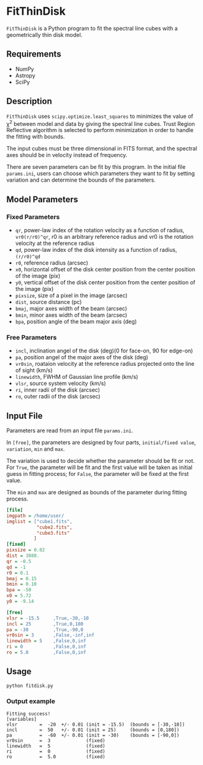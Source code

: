 # FitThinDisk
`FitThinDisk` is a Python program to fit the spectral line cubes with a geometrically thin disk model.   

## Requirements
* NumPy
* Astropy
* SciPy

## Description
`FitThinDisk` uses `scipy.optimize.least_squares` to minimizes the value of &chi;<sup>2</sup> between model and data by giving the spectral line cubes. Trust Region Reflective algorithm is selected to perform minimization in order to handle the fitting with bounds.

The input cubes must be three dimensional in FITS format, and the spectral axes should be in velocity instead of frequency. 

There are seven parameters can be fit by this program. In the initial file `params.ini`, users can choose which parameters they want to fit by setting variation and can determine the bounds of the parameters.

## Model Parameters
### Fixed Parameters
* `qr`, power-law index of the rotation velocity as a function of radius, `vr0(r/r0)^qr`, r0 is an arbitrary reference radius and vr0 is the rotation velocity at the reference radius 
* `qd`, power-law index of the disk intensity as a function of radius, `(r/r0)^qd`
* `r0`, reference radius (arcsec)
* `x0`, horizontal offset of the disk center position from the center position of the image (pix)
* `y0`, vertical offset of the disk center position from the center position of the image (pix)
* `pixsize`, size of a pixel in the image (arcsec)
* `dist`, source distance (pc) 
* `bmaj`, major axes width of the beam (arcsec)
* `bmin`, minor axes width of the beam (arcsec)
* `bpa`, position angle of the beam major axis (deg)
### Free Parameters
* `incl`, inclination angel of the disk (deg)(0 for face-on, 90 for edge-on) 
* `pa`, position angel of the major axes of the disk (deg) 
* `vr0sin`, roataion velocity at the reference radius projected onto the line of sight (km/s) 
* `linewidth`, FWHM of Gaussian line profile (km/s)
* `vlsr`, source system velocity (km/s) 
* `ri`, inner radii of the disk (arcsec) 
* `ro`, outer radii of the disk (arcsec)

## Input File
Parameters are read from an input file `params.ini`.

In `[free]`, the parameters are designed by four parts, `initial/fixed value`, `variation`, `min` and `max`.

The variation is used to decide whether the parameter should be fit or not. For `True`, the parameter will be fit and the first value will be taken as initial guess in fitting process; for `False`, the parameter will be fixed at the first value.

The `min` and `max` are designed as bounds of the parameter during fitting process. 

```ini
[file]
imgpath = /home/user/
imglist = ["cube1.fits",
           "cube2.fits",
           "cube3.fits"
          ]
[fixed]
pixsize = 0.02
dist = 3080.
qr = -0.5
qd = -1
r0 = 0.1
bmaj = 0.15
bmin = 0.10
bpa = -50
x0 = 5.72
y0 = -9.14

[free]
vlsr = -15.5     ,True,-30,-10
incl = 25        ,True,0,180
pa = -30         ,True,-90,0
vr0sin = 3       ,False,-inf,inf
linewidth = 5    ,False,0,inf
ri = 0           ,False,0,inf
ro = 5.0         ,False,0,inf
```
## Usage
`python fitdisk.py`

### Output example 
```
Fitting success!
[variables]
vlsr        =  -20  +/- 0.01 (init = -15.5)  (bounds = [-30,-10])
incl        =  50   +/- 0.01 (init = 25)     (bounds = [0,180])
pa          =  -60  +/- 0.01 (init = -30)    (bounds = [-90,0])
vr0sin      =  3             (fixed)
linewidth   =  5             (fixed)
ri          =  0             (fixed)
ro          =  5.0           (fixed)
```
